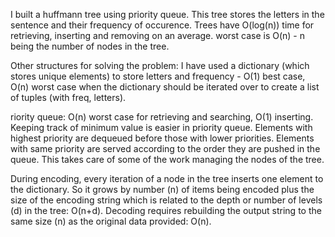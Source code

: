 I built a huffmann tree using priority queue. This tree stores the letters in the sentence and their frequency of occurence. Trees  have O(log(n)) time for retrieving, inserting and removing on an average. worst case is O(n) - n being the number of nodes in the tree.

Other structures for solving the problem:
I have used a dictionary (which stores unique elements) to store letters and frequency - O(1) best case, O(n) worst case when the dictionary should be iterated over to create a list of tuples (with freq, letters).

riority queue: O(n) worst case for retrieving and searching, O(1) inserting. Keeping track of minimum value is easier in priority queue. Elements with highest priority are dequeued before those with lower priorities. Elements with same priority are served according to the order they are pushed in the queue. This takes care of some of the work managing the nodes of the tree.


During encoding, every iteration of a node in the tree inserts one element to the dictionary. So it grows by number (n) of items being encoded plus the size of the encoding string which is related to the depth or number of levels (d) in the tree: O(n+d). Decoding requires rebuilding the output string to the same size (n) as the original data provided: O(n).
